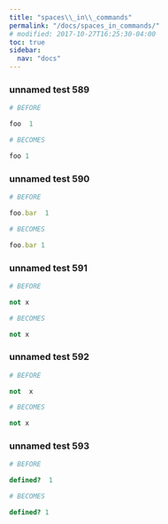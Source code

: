 ```yaml
---
title: "spaces\\_in\\_commands"
permalink: "/docs/spaces_in_commands/"
# modified: 2017-10-27T16:25:30-04:00
toc: true
sidebar:
  nav: "docs"
---
```

### unnamed test 589
```ruby
# BEFORE

foo  1

```
```ruby
# BECOMES

foo 1

```
### unnamed test 590
```ruby
# BEFORE

foo.bar  1

```
```ruby
# BECOMES

foo.bar 1

```
### unnamed test 591
```ruby
# BEFORE

not x

```
```ruby
# BECOMES

not x

```
### unnamed test 592
```ruby
# BEFORE

not  x

```
```ruby
# BECOMES

not x

```
### unnamed test 593
```ruby
# BEFORE

defined?  1

```
```ruby
# BECOMES

defined? 1

```
